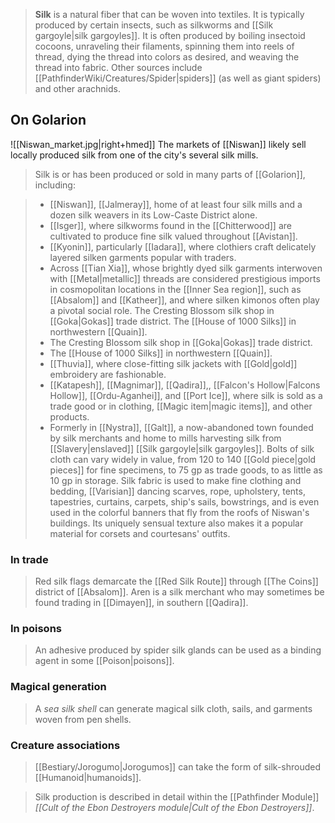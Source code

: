 > **Silk** is a natural fiber that can be woven into textiles. It is typically produced by certain insects, such as silkworms and [[Silk gargoyle|silk gargoyles]]. It is often produced by boiling insectoid cocoons, unraveling their filaments, spinning them into reels of thread, dying the thread into colors as desired, and weaving the thread into fabric. Other sources include [[PathfinderWiki/Creatures/Spider|spiders]] (as well as giant spiders) and other arachnids.



## On Golarion

![[Niswan_market.jpg|right+hmed]] 
 The markets of [[Niswan]] likely sell locally produced silk from one of the city's several silk mills.
> Silk is or has been produced or sold in many parts of [[Golarion]], including:

> - [[Niswan]], [[Jalmeray]], home of at least four silk mills and a dozen silk weavers in its Low-Caste District alone.
> - [[Isger]], where silkworms found in the [[Chitterwood]] are cultivated to produce fine silk valued throughout [[Avistan]].
> - [[Kyonin]], particularly [[Iadara]], where clothiers craft delicately layered silken garments popular with traders.
> - Across [[Tian Xia]], whose brightly dyed silk garments interwoven with [[Metal|metallic]] threads are considered prestigious imports in cosmopolitan locations in the [[Inner Sea region]], such as [[Absalom]] and [[Katheer]], and where silken kimonos often play a pivotal social role.
The Cresting Blossom silk shop in [[Goka|Gokas]] trade district.
The [[House of 1000 Silks]] in northwestern [[Quain]].
> - The Cresting Blossom silk shop in [[Goka|Gokas]] trade district.
> - The [[House of 1000 Silks]] in northwestern [[Quain]].
> - [[Thuvia]], where close-fitting silk jackets with [[Gold|gold]] embroidery are fashionable.
> - [[Katapesh]], [[Magnimar]], [[Qadira]],, [[Falcon's Hollow|Falcons Hollow]], [[Ordu-Aganhei]], and [[Port Ice]], where silk is sold as a trade good or in clothing, [[Magic item|magic items]], and other products.
> - Formerly in [[Nystra]], [[Galt]], a now-abandoned town founded by silk merchants and home to mills harvesting silk from [[Slavery|enslaved]] [[Silk gargoyle|silk gargoyles]].
> Bolts of silk cloth can vary widely in value, from 120 to 140 [[Gold piece|gold pieces]] for fine specimens, to 75 gp as trade goods, to as little as 10 gp in storage.
> Silk fabric is used to make fine clothing and bedding, [[Varisian]] dancing scarves, rope, upholstery, tents, tapestries, curtains, carpets, ship's sails, bowstrings, and is even used in the colorful banners that fly from the roofs of Niswan's buildings. Its uniquely sensual texture also makes it a popular material for corsets and courtesans' outfits.


### In trade

> Red silk flags demarcate the [[Red Silk Route]] through [[The Coins]] district of [[Absalom]].
> Aren is a silk merchant who may sometimes be found trading in [[Dimayen]], in southern [[Qadira]].


### In poisons

> An adhesive produced by spider silk glands can be used as a binding agent in some [[Poison|poisons]].


### Magical generation

> A *sea silk shell* can generate magical silk cloth, sails, and garments woven from pen shells.


### Creature associations

> [[Bestiary/Jorogumo|Jorogumos]] can take the form of silk-shrouded [[Humanoid|humanoids]].


> Silk production is described in detail within the [[Pathfinder Module]] *[[Cult of the Ebon Destroyers module|Cult of the Ebon Destroyers]]*.






